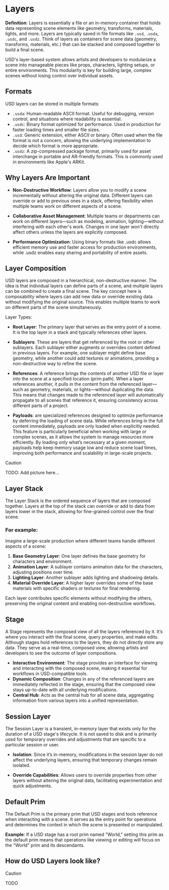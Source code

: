 # Layers

**Definition**: Layers is essentially a file or an in-memory container that holds data representing scene elements like geometry, transforms, materials, lights, and more. Layers are typically saved in file formats like `.usd`, `.usda`, `.usdc`, and `.usdz`. Think of layers as containers for scene data (geometry, transforms, materials, etc.) that can be stacked and composed together to build a final scene. 

USD's layer-based system allows artists and developers to modularize a scene into manageable pieces like props, characters, lighting setups, or entire environments. This modularity is key for building large, complex scenes without losing control over individual assets.

## Formats

USD layers can be stored in multiple formats:

- `.usda`: Human-readable ASCII format. Useful for debugging, version control, and situations where readability is essential.
- `.usdc`: Binary format optimized for performance. Used in production for faster loading times and smaller file sizes.
- `.usd`: Generic extension, either ASCII or binary. Often used when the file format is not a concern, allowing the underlying implementation to decide which format is more appropriate.
- `.usdz`: A zip-compressed package format, primarily used for asset interchange in portable and AR-friendly formats. This is commonly used in environments like Apple's ARKit.

## Why Layers Are Important

- **Non-Destructive Workflow**: Layers allow you to modify a scene incrementally without altering the original data. Different layers can override or add to previous ones in a stack, offering flexibility when multiple teams work on different aspects of a scene.

- **Collaborative Asset Management**: Multiple teams or departments can work on different layers—such as modeling, animation, lighting—without interfering with each other's work. Changes in one layer won't directly affect others unless the layers are explicitly composed.

- **Performance Optimization**: Using binary formats like .usdc allows efficient memory use and faster access for production environments, while .usdz enables easy sharing and portability of entire assets.

## Layer Composition

USD layers are composed in a hierarchical, non-destructive manner. The idea is that individual layers can define parts of a scene, and multiple layers can be combined to create a final scene. The key concept here is composability where layers can add new data or override existing data without modifying the original source. This enables multiple teams to work on different parts of the scene simultaneously.

Layer Types:

- **Root Layer**: The primary layer that serves as the entry point of a scene. It is the top layer in a stack and typically references other layers.

- **Sublayers**: These are layers that get referenced by the root or other sublayers. Each sublayer either augments or overrides content defined in previous layers. For example, one sublayer might define base geometry, while another could add textures or animations, providing a non-destructive way to refine the scene.

- **References**: A reference brings the contents of another USD file or layer into the scene at a specified location (prim path). When a layer references another, it pulls in the content from the referenced layer—such as geometry, materials, or lights—without duplicating the data. This means that changes made to the referenced layer will automatically propagate to all scenes that reference it, ensuring consistency across different parts of a project. 

- **Payloads**: are specialized references designed to optimize performance by deferring the loading of scene data. While references bring in the full content immediately, payloads are only loaded when explicitly needed. This feature is particularly beneficial when working with large or complex scenes, as it allows the system to manage resources more efficiently. By loading only what’s necessary at a given moment, payloads help keep memory usage low and reduce scene load times, improving both performance and scalability in large-scale projects.

> [!CAUTION]
> TODO: Add picture here...

## Layer Stack

The Layer Stack is the ordered sequence of layers that are composed together. Layers at the top of the stack can override or add to data from layers lower in the stack, allowing for fine-grained control over the final scene.

### For example:

Imagine a large-scale production where different teams handle different aspects of a scene:

1. **Base Geometry Layer**: One layer defines the base geometry for characters and environment.
2. **Animation Layer**: A sublayer contains animation data for the characters, adjusting positions over time.
3. **Lighting Layer**: Another sublayer adds lighting and shadowing details.
4. **Material Override Layer**: A higher layer overrides some of the base materials with specific shaders or textures for final rendering.

Each layer contributes specific elements without modifying the others, preserving the original content and enabling non-destructive workflows.

## Stage

A Stage represents the composed view of all the layers referenced by it. It’s where you interact with the final scene, query properties, and make edits. Although stages hold references to the layers, they do not directly store any data. They serve as a real-time, composed view, allowing artists and developers to see the outcome of layer compositions.

- **Interactive Environment**: The stage provides an interface for viewing and interacting with the composed scene, making it essential for workflows in USD-compatible tools.
- **Dynamic Composition**: Changes in any of the referenced layers are immediately reflected in the stage, ensuring that the composed view stays up-to-date with all underlying modifications.
- **Central Hub**: Acts as the central hub for all scene data, aggregating information from various layers into a unified representation.

## Session Layer

The Session Layer is a transient, in-memory layer that exists only for the duration of a USD stage's lifecycle. It is not saved to disk and is primarily used for temporary overrides and adjustments that are specific to a particular session or user.

- **Isolation**: Since it’s in-memory, modifications in the session layer do not affect the underlying layers, ensuring that temporary changes remain isolated.

- **Override Capabilities**: Allows users to override properties from other layers without altering the original data, facilitating experimentation and quick adjustments.

## Default Prim

The Default Prim is the primary prim that USD stages and tools reference when interacting with a scene. It serves as the entry point for operations and determines the context in which the scene is presented or manipulated.

**Example**: If a USD stage has a root prim named "World," setting this prim as the default prim means that operations like viewing or editing will focus on the "World" prim and its descendants.

## How do USD Layers look like?

> [!CAUTION]
> TODO